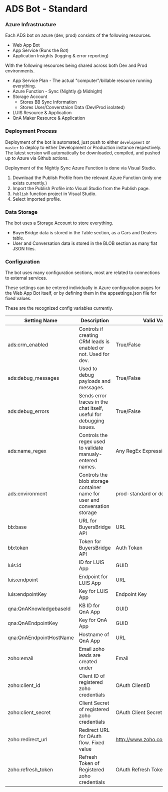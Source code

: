﻿# ADS Bot - Standard

### Azure Infrastructure
Each ADS bot on azure (dev, prod) consists of the following resources.
 - Web App Bot
 - App Service (Runs the Bot)
 - Application Insights (logging & error reporting)

With the following resources being shared across both Dev and Prod environments.

 - App Service Plan - The actual "computer"/billable resource running everything.
 - Azure Function - Sync (Nightly @ Midnight)
 - Storage Account
   - Stores BB Sync Information
   - Stores User/Converstaion Data (Dev/Prod isolated)
 - LUIS Resource & Application
 - QnA Maker Resource & Application


### Deployment Process
Deployment of the bot is automated, just push to either `development` or `master` to deploy to either Development or Production instance respectively. The latest version will automatically be downloaded, compiled, and pushed up to Azure via Github actions.

Deployment of the Nightly Sync Azure Function is done via Visual Studio.
1. Download the Publish Profile from the relevant Azure Function (only one exists currently.)
2. Import the Publish Profile into Visual Studio from the Publish page.
3. `Publish` function project in Visual Studio.
4. Select imported profile.


### Data Storage
The bot uses a Storage Account to store everything.

 - BuyerBridge data is stored in the Table section, as a Cars and Dealers table.
 - User and Conversation data is stored in the BLOB section as many flat JSON files.


### Configuration

The bot uses many configuration sections, most are related to connections to external services.

These settings can be entered individually in Azure configuration pages for the Web App Bot itself, or by defining them in the appsettings.json file for fixed values.

These are the recognized config variables currently.

Setting Name | Description | Valid Values
--- | --- | --- |
ads:crm_enabled | Controls if creating CRM leads is enabled or not. Used for dev. | True/False
ads:debug_messages | Used to debug payloads and messages. | True/False
ads:debug_errors | Sends error traces in the chat itself, useful for debugging issues. | True/False
ads:name_regex | Controls the regex used to validate manualy-entered names. | Any RegEx Expressions
ads:environment | Controls the blob storage container name for user and conversation storage | prod-standard or dev-standard
bb:base | URL for BuyersBridge API | URL
bb:token | Token for BuyersBridge API | Auth Token
luis:id | ID for LUIS App | GUID
luis:endpoint | Endpoint for LUIS App | URL
luis:endpointKey | Key for LUIS App | Endpoint Key
qna:QnAKnowledgebaseId | KB ID for QnA App | GUID
qna:QnAEndpointKey | Key for QnA App | GUID
qna:QnAEndpointHostName | Hostname of QnA App | URL
zoho:email | Email zoho leads are created under | Email
zoho:client_id | Client ID of registered zoho credentials | OAuth ClientID
zoho:client_secret | Client Secret of registered zoho credentials | OAuth Client Secret
zoho:redirect_url | Redirect URL for OAuth flow. Fixed value | http://www.zoho.com/subscriptions
zoho:refresh_token | Refresh Token of Registered zoho credentials | OAuth Refresh Token